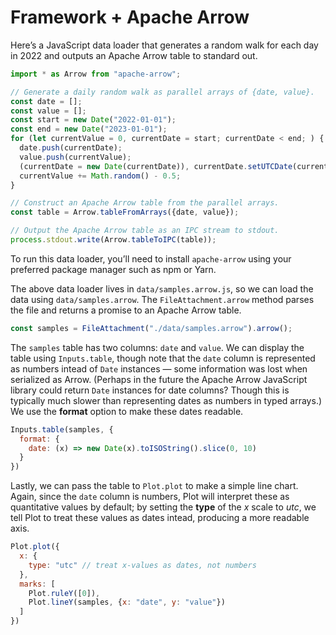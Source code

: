 # Framework + Apache Arrow

Here’s a JavaScript data loader that generates a random walk for each day in 2022 and outputs an Apache Arrow table to standard out.

```js run=false
import * as Arrow from "apache-arrow";

// Generate a daily random walk as parallel arrays of {date, value}.
const date = [];
const value = [];
const start = new Date("2022-01-01");
const end = new Date("2023-01-01");
for (let currentValue = 0, currentDate = start; currentDate < end; ) {
  date.push(currentDate);
  value.push(currentValue);
  (currentDate = new Date(currentDate)), currentDate.setUTCDate(currentDate.getUTCDate() + 1);
  currentValue += Math.random() - 0.5;
}

// Construct an Apache Arrow table from the parallel arrays.
const table = Arrow.tableFromArrays({date, value});

// Output the Apache Arrow table as an IPC stream to stdout.
process.stdout.write(Arrow.tableToIPC(table));
```

<div class="note">

To run this data loader, you’ll need to install `apache-arrow` using your preferred package manager such as npm or Yarn.

</div>

The above data loader lives in `data/samples.arrow.js`, so we can load the data using `data/samples.arrow`. The `FileAttachment.arrow` method parses the file and returns a promise to an Apache Arrow table.

```js echo
const samples = FileAttachment("./data/samples.arrow").arrow();
```

The `samples` table has two columns: `date` and `value`. We can display the table using `Inputs.table`, though note that the `date` column is represented as numbers intead of `Date` instances — some information was lost when serialized as Arrow. (Perhaps in the future the Apache Arrow JavaScript library could return `Date` instances for date columns? Though this is typically much slower than representing dates as numbers in typed arrays.) We use the **format** option to make these dates readable.

```js echo
Inputs.table(samples, {
  format: {
    date: (x) => new Date(x).toISOString().slice(0, 10)
  }
})
```

Lastly, we can pass the table to `Plot.plot` to make a simple line chart. Again, since the `date` column is numbers, Plot will interpret these as quantitative values by default; by setting the **type** of the *x* scale to *utc*, we tell Plot to treat these values as dates intead, producing a more readable axis.

```js echo
Plot.plot({
  x: {
    type: "utc" // treat x-values as dates, not numbers
  },
  marks: [
    Plot.ruleY([0]),
    Plot.lineY(samples, {x: "date", y: "value"})
  ]
})
```
